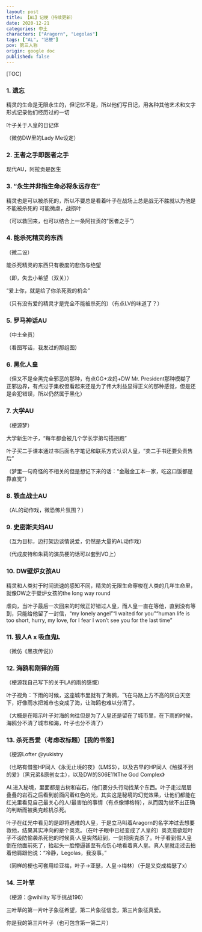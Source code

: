 ```yaml
---
layout: post
title: 【AL】记梗（持续更新）
date: 2020-12-21
categories: 中土
characters: ["Aragorn", "Legolas"]
tags: ["AL", "记梗"]
pov: 第三人称
origin: google doc
published: false
---
```


[TOC]

### 1. 遗忘

精灵的生命是无限永生的，但记忆不是，所以他们写日记，用各种其他艺术和文字形式记录他们经历过的一切

叶子关于人皇的日记体

（微仿DW里的Lady Me设定）

### 2. 王者之手即医者之手

现代AU，阿拉贡是医生

### 3. “永生并非指生命必将永远存在”

精灵也是可以被杀死的，所以不要总是看着叶子在战场上总是战无不胜就以为他是不能被杀死的
可能微虐，战损叶

（可以救回来，也可以结合上一条阿拉贡的“医者之手”）

### 4. 能杀死精灵的东西

（微二设）

能杀死精灵的东西只有极度的悲伤与绝望

（即，失去小希望（双关））

“爱上你，就是给了你杀死我的机会”

（只有没有爱的精灵才是完全不能被杀死的）（有点LV的味道了？）

### 5. 罗马神话AU

（中土全员）

（看图写话，我发过的那组图）

### 6. 黑化人皇

（但又不是全黑完全邪恶的那种，有点GG+龙妈+DW Mr. President那种模糊了正邪边界，有点过于集权但看起来还是为了伟大利益显得正义的那种感觉，但是还是会犯错误，所以仍然属于黑化）

### 7. 大学AU

（梗源梦）

大学新生叶子，“每年都会被几个学长学弟勾搭拐跑”

叶子买二手课本通过书后面名字笔记和联系方式认识人皇，“卖二手书还要负责售后”

（梦里一句奇怪的不相关的但是想记下来的话：“金融金工本一家，吃这口饭都是靠直觉”）

### 8. 铁血战士AU

（AL的动作戏，微恐怖片氛围？）

### 9. 史密斯夫妇AU

（互为目标，边打架边谈情说爱，仍然是大量的AL动作戏）

（代成皮特和朱莉的演员梗的话可以套到VO上）

### 10. DW壁炉女孩AU

精灵和人类对于时间流速的感知不同，精灵的无限生命穿梭在人类的几年生命里，就像DW之于壁炉女孩的the long way round

虐向，当叶子最后一次回来的时候正好错过人皇，而人皇一直在等他，直到没有等到，只能给他留了一封信，“my lonely angel”“I waited for you”“human life is too short, hurry, my love, for I fear I won’t see you for the last time”

### 11. 狼人A x 吸血鬼L

（微仿《黑夜传说》）

### 12. 海鸥和刚铎的雨

（梗源我自己写下的关于LA的雨的感慨）

叶子视角：下雨的时候，这座城市里就有了海鸥，飞在马路上方不高的灰白天空下，好像雨水把城市也变成了海，让海鸥也难以分清了。

（大概是在暗示叶子对海的向往但是为了人皇还是留在了城市里，在下雨的时候，海鸥分不清了城市和海，叶子也分不清了）

### 13. 杀死吾爱（考虑改标题）【我的书签】

（梗源Lofter @yukistry

（也略有借鉴HP同人《永无止境的夜》（LMSS），以及古早的HP同人《触摸不到的爱》（黑兄弟&原创女主），以及DW的S06E11《The God Complex》

AL进入秘境，里面都是古树和岩石，他们要分头行动找某个东西。叶子走过层层叠叠的岩石之后看到前面闪着红色的光，其实这是秘境的幻觉效果，让他们都能在红光里看见自己最关心的人/最害怕的事情（有点像博格特），从而因为做不出正确的判断而被奥克趁机杀死。

叶子在红光中看见的是即将遇难的人皇，于是立马叫着Aragorn的名字冲过去想要救他，结果其实冲向的是个奥克。（在叶子眼中已经变成了人皇的）奥克意欲趁叶子不设防偷袭杀死他的时候真·人皇突然赶到，一剑把奥克杀了。叶子看到假人皇倒在他面前死了，抬起头一脸懵逼甚至有点伤心地看着真人皇。真人皇就走过去拍着他肩跟他说：“冷静，Legolas，我没事。”

（同样的梗也可套用给亚梅，叶子→亚瑟，人皇→梅林）（于是又变成梅瑟了x）

### 14. 三叶草

（梗源：@wihility 写手挑战196）

三叶草的第一片叶子象征希望，第二片象征信念，第三片象征真爱。

你是我的第三片叶子（也可包含第一第二片）